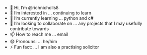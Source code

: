 - 👋 Hi, I’m @richnicholls8
- 👀 I’m interested in ... continuing to learn
- 🌱 I’m currently learning ... python and c#
- 💞️ I’m looking to collaborate on ... any projects that I may usefully contribute towards
- 📫 How to reach me ... email 
- 😄 Pronouns: ... he/him
- ⚡ Fun fact: ... I am also a practising solicitor 

<!---
richnicholls8/richnicholls8 is a ✨ special ✨ repository because its `README.md` (this file) appears on your GitHub profile.
You can click the Preview link to take a look at your changes.
--->
